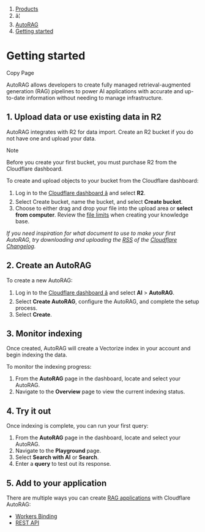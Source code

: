 1. [Products](/products/)
2. â¦
3. [AutoRAG](/autorag/)
4. [Getting started](/autorag/get-started/)
   

# Getting started

Copy Page

AutoRAG allows developers to create fully managed retrieval-augmented generation (RAG) pipelines to power AI applications with accurate and up-to-date information without needing to manage infrastructure.

## 1. Upload data or use existing data in R2

AutoRAG integrates with R2 for data import. Create an R2 bucket if you do not have one and upload your data.

Note

Before you create your first bucket, you must purchase R2 from the Cloudflare dashboard.

To create and upload objects to your bucket from the Cloudflare dashboard:

1. Log in to the [Cloudflare dashboard â](https://dash.cloudflare.com/?to=/:account/r2) and select **R2**.
2. Select Create bucket, name the bucket, and select **Create bucket**.
3. Choose to either drag and drop your file into the upload area or **select from computer**. Review the [file limits](/autorag/configuration/data-source/) when creating your knowledge base.

*If you need inspiration for what document to use to make your first AutoRAG, try downloading and uploading the [RSS](/changelog/rss/index.xml) of the [Cloudflare Changelog](/changelog/).*

## 2. Create an AutoRAG

To create a new AutoRAG:

1. Log in to the [Cloudflare dashboard â](https://dash.cloudflare.com/?to=/:account/ai/autorag) and select **AI** > **AutoRAG**.
2. Select **Create AutoRAG**, configure the AutoRAG, and complete the setup process.
3. Select **Create**.

## 3. Monitor indexing

Once created, AutoRAG will create a Vectorize index in your account and begin indexing the data.

To monitor the indexing progress:

1. From the **AutoRAG** page in the dashboard, locate and select your AutoRAG.
2. Navigate to the **Overview** page to view the current indexing status.

## 4. Try it out

Once indexing is complete, you can run your first query:

1. From the **AutoRAG** page in the dashboard, locate and select your AutoRAG.
2. Navigate to the **Playground** page.
3. Select **Search with AI** or **Search**.
4. Enter a **query** to test out its response.

## 5. Add to your application

There are multiple ways you can create [RAG applications](/autorag/) with Cloudflare AutoRAG:

* [Workers Binding](/autorag/usage/workers-binding/)
* [REST API](/autorag/usage/rest-api/)
